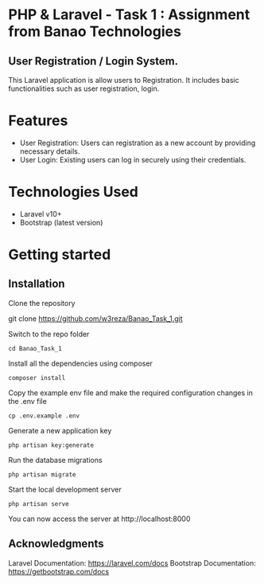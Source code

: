 # PHP & Laravel - Task 1  : Assignment from Banao Technologies

##  User Registration / Login System. 
This Laravel application is allow users to Registration. It includes basic functionalities such as user registration, login.

# Features
- User Registration: Users can registration as a new account by providing necessary details.
- User Login: Existing users can log in securely using their credentials.


# Technologies Used
- Laravel v10+
- Bootstrap (latest version)

# Getting started

## Installation

Clone the repository

git clone https://github.com/w3reza/Banao_Task_1.git

Switch to the repo folder

    cd Banao_Task_1

Install all the dependencies using composer

    composer install

Copy the example env file and make the required configuration changes in the .env file

    cp .env.example .env

Generate a new application key

    php artisan key:generate


Run the database migrations 

    php artisan migrate

Start the local development server

    php artisan serve

You can now access the server at http://localhost:8000

## Acknowledgments
Laravel Documentation: https://laravel.com/docs
Bootstrap Documentation: https://getbootstrap.com/docs
